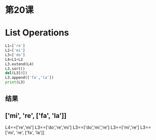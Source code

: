 # 第20课
# List Operations
```python
L1=['re']
L2=['mi']
L3=['do']
L4=L1+L2
L3.extend(L4)
L3.sort()
del(L3[0])
L3.append(['fa','la'])
print(L3)
```
## 结果
## ['mi', 're', ['fa', 'la']]

 L4==['re','mi']
 L3==['do','re','mi']
 L3==['do','mi','re']
 L3==['mi','re']
 L3==['mi', 're', ['fa', 'la']]
 